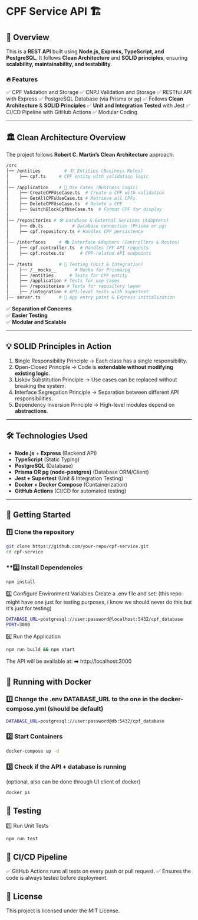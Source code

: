 # CPF Service API 🏗️

## 📌 Overview

This is a **REST API** built using **Node.js, Express, TypeScript, and PostgreSQL**.
It follows **Clean Architecture** and **SOLID principles**, ensuring **scalability, maintainability, and testability**.

### 🔥 Features

✅ CPF Validation and Storage
✅ CNPJ Validation and Storage
✅ RESTful API with Express
✅ PostgreSQL Database (via Prisma or `pg`)
✅ Follows **Clean Architecture** & **SOLID Principles**
✅ **Unit and Integration Tested** with Jest
✅ CI/CD Pipeline with GitHub Actions
✅ Modular Coding

---

## 🏛 **Clean Architecture Overview**

The project follows **Robert C. Martin’s Clean Architecture** approach:

```bash
/src
│── /entities         # 🏗️ Entities (Business Rules)
│    ├── cpf.ts     # CPF entity with validation logic
│
│── /application    # 🚀 Use Cases (Business Logic)
│    ├── CreateCPFUseCase.ts  # Create a CPF with validation
│    ├── GetAllCPFsUseCase.ts # Retrieve all CPFs
│    ├── DeleteCPFUseCase.ts  # Delete a CPF
│    ├── SwitchBlockCpfUseCase.ts  # Format CPF for display
│
│── /repositories # 🛠️ Database & External Services (Adapters)
│    ├── db.ts           # Database connection (Prisma or pg)
│    ├── cpf.repository.ts # Handles CPF persistence
│
│── /interfaces     # 🎭 Interface Adapters (Controllers & Routes)
│    ├── cpf.controller.ts  # Handles CPF API requests
│    ├── cpf.routes.ts      # CPF-related API endpoints
│
│── /tests          # 🧪 Testing (Unit & Integration)
│    ├── /__mocks__       # Mocks for Prisma/pg
│    ├── /entities      # Tests for CPF entity
│    ├── /application # Tests for use cases
│    ├── /repositories # Tests for repository layer
│    ├── /integration # API-level tests with Supertest
│── server.ts       # 🚀 App entry point & Express initialization
```

✅ **Separation of Concerns**  
✅ **Easier Testing**  
✅ **Modular and Scalable**

---

## 💡 **SOLID Principles in Action**

1. **S**ingle Responsibility Principle → Each class has a single responsibility.
2. **O**pen-Closed Principle → Code is **extendable without modifying existing logic**.
3. **L**iskov Substitution Principle → Use cases can be replaced without breaking the system.
4. **I**nterface Segregation Principle → Separation between different API responsibilities.
5. **D**ependency Inversion Principle → High-level modules depend on **abstractions**.

---

## 🛠️ **Technologies Used**

- **Node.js** + **Express** (Backend API)
- **TypeScript** (Static Typing)
- **PostgreSQL** (Database)
- **Prisma OR pg (node-postgres)** (Database ORM/Client)
- **Jest + Supertest** (Unit & Integration Testing)
- **Docker + Docker Compose** (Containerization)
- **GitHub Actions** (CI/CD for automated testing)

---

## 🚀 **Getting Started**

### **1️⃣ Clone the repository**

```sh
git clone https://github.com/your-repo/cpf-service.git
cd cpf-service
```

### \*\*2️⃣ Install Dependencies

```sh
npm install
```

3️⃣ Configure Environment Variables
Create a .env file and set: (this repo might have one just for testing purposes, i know we should never do this but it's just for testing)

```sh
DATABASE_URL=postgresql://user:password@localhost:5432/cpf_database
PORT=3000
```

4️⃣ Run the Application

```sh
npm run build && npm start
```

The API will be available at:
➡️ http://localhost:3000

## 🐳 Running with Docker

### 1️⃣ Change the .env DATABASE_URL to the one in the docker-compose.yml (should be default)

```sh
DATABASE_URL=postgresql://user:password@db:5432/cpf_database
```

### 2️⃣ Start Containers

```sh
docker-compose up -d
```

### 3️⃣ Check if the API + database is running

(optional, also can be done through UI client of docker)

```sh
docker ps
```

## 🧪 Testing

1️⃣ Run Unit Tests

```sh
npm run test
```

## 🚀 CI/CD Pipeline

✅ GitHub Actions runs all tests on every push or pull request.
✅ Ensures the code is always tested before deployment.

## 📄 License

This project is licensed under the MIT License.



